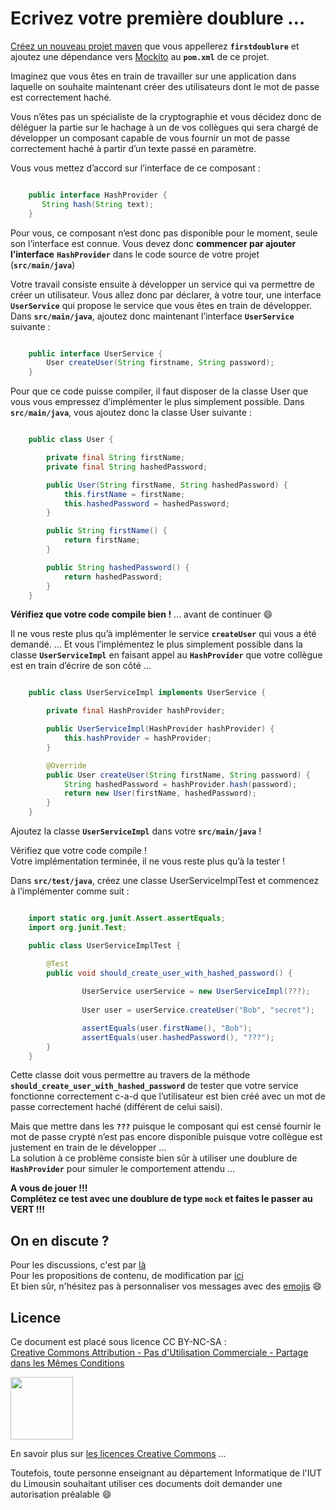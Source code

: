 # Ecrivez votre première doublure …

[Créez un nouveau projet maven](https://github.com/iblasquez/Back2Basics_Developpement/blob/master/CreerProjetMavenEclipse.md) que vous appellerez **`firstdoublure`** et ajoutez une dépendance vers [Mockito](http://mockito.org/) au **`pom.xml`** de ce projet. 

Imaginez que vous êtes en train de travailler sur une application dans laquelle on souhaite maintenant créer des utilisateurs dont le mot de passe est correctement haché.

Vous n’êtes pas un spécialiste de la cryptographie et vous décidez donc de déléguer la partie sur le hachage à un de vos collègues qui sera chargé de développer un composant capable de vous fournir un mot de passe correctement haché à partir d’un texte passé en paramètre.

Vous vous mettez d’accord sur l’interface de ce composant :  

```JAVA   

	public interface HashProvider {
       String hash(String text);
	}

```

Pour vous, ce composant n’est donc pas disponible pour le moment, seule son l’interface est connue.
Vous devez donc **commencer par ajouter l’interface** **`HashProvider`** dans le code source de votre projet (**`src/main/java`**)

Votre travail consiste ensuite à développer un service qui va permettre de créer un utilisateur.
Vous allez donc par déclarer, à votre tour, une interface **`UserService`** qui propose le service que vous êtes en train de développer.
Dans **`src/main/java`**, ajoutez donc maintenant l’interface **`UserService`** suivante :
  
```JAVA  

	public interface UserService {
		User createUser(String firstname, String password);
	}

```

Pour que ce code puisse compiler, il faut disposer de la classe User que vous vous empressez d’implémenter le plus simplement possible.
Dans **`src/main/java`**, vous ajoutez donc la classe User suivante :

```JAVA  

	public class User {

		private final String firstName;
		private final String hashedPassword;

		public User(String firstName, String hashedPassword) {
			this.firstName = firstName;
			this.hashedPassword = hashedPassword;
		}

		public String firstName() {
			return firstName;
		}

		public String hashedPassword() {
			return hashedPassword;
		}
	}


```

**Vérifiez que votre code compile bien !** … avant de continuer :smile:  

Il ne vous reste plus qu’à implémenter le service **`createUser`** qui vous a été demandé.
… Et vous l’implémentez le plus simplement possible dans la classe **`UserServiceImpl`** en faisant appel au **`HashProvider`** que votre collègue est en train d’écrire de son côté …

```JAVA  

	public class UserServiceImpl implements UserService {

    	private final HashProvider hashProvider;

    	public UserServiceImpl(HashProvider hashProvider) {
        	this.hashProvider = hashProvider;
    	}

		@Override
		public User createUser(String firstName, String password) {
			String hashedPassword = hashProvider.hash(password);
			return new User(firstName, hashedPassword);
		}
	} 

```

Ajoutez la classe **`UserServiceImpl`** dans votre **`src/main/java`** !

Vérifiez que votre code compile !  
Votre implémentation terminée, il ne vous reste plus qu’à la tester !

Dans **`src/test/java`**, créez une classe UserServiceImplTest et commencez à l’implémenter comme suit :

```JAVA  

	import static org.junit.Assert.assertEquals;
	import org.junit.Test;

	public class UserServiceImplTest {

   		@Test
    	public void should_create_user_with_hashed_password() {
        
        		UserService userService = new UserServiceImpl(???);
         	
        		User user = userService.createUser("Bob", "secret");

         		assertEquals(user.firstName(), "Bob"); 
         		assertEquals(user.hashedPassword(), "???"); 
    	}
	}

```

Cette classe doit vous permettre au travers de la méthode **`should_create_user_with_hashed_password`** de tester que votre service fonctionne correctement c-a-d que l’utilisateur est bien créé avec un mot de passe correctement haché (différent de celui saisi).

Mais que mettre dans les **`???`** puisque le composant qui est censé fournir le mot de passe crypté n’est pas encore disponible puisque votre collègue est justement en train de le développer …  
La solution à ce problème consiste bien sûr à utiliser une doublure de **`HashProvider`** pour simuler le comportement attendu …

**A vous de jouer !!!**  
**Complétez ce test avec une doublure de type `mock` et faites le passer au VERT !!!**

<!-- 	@Test
    	public void should_create_user_with_hashed_password() {
        
        	HashProvider hashProvider = mock(HashProvider.class);
        	when(hashProvider.hash("secret")).thenReturn("hash");
           	UserService userService = new UserServiceImpl(hashProvider);
         	
        	User user = userService.createUser("Bob", "secret");

         	assertEquals(user.firstName(), "Bob"); 
         	assertEquals(user.hashedPassword(), "hash"); 
    }
-->


## On en discute ?
Pour les discussions, c'est par [là](https://github.com/iblasquez/tuto_mockito/issues)  
Pour les propositions de contenu, de modification par [ici](https://github.com/iblasquez/tuto_mockito/pulls)  
Et bien sûr, n'hésitez pas à personnaliser vos messages avec des [emojis](http://www.webpagefx.com/tools/emoji-cheat-sheet/) :smile:

## Licence

Ce document est placé sous licence CC BY-NC-SA :  
[Creative Commons
Attribution - Pas d'Utilisation Commerciale - Partage dans les Mêmes Conditions](https://creativecommons.org/licenses/by-nc-sa/4.0/)

<img src="https://licensebuttons.net/l/by-nc-sa/3.0/88x31.png" width="100">

En savoir plus sur [les licences Creative Commons](https://creativecommons.org/licenses/?lang=fr-FR) ... 
 
Toutefois, toute personne enseignant au département Informatique de l'IUT du Limousin souhaitant utiliser ces documents doit demander une autorisation préalable :smile:

